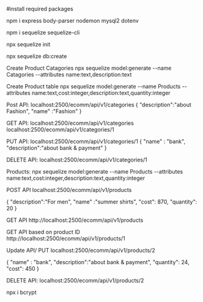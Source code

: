 #install required packages

npm i express body-parser nodemon mysql2 dotenv

npm i sequelize sequelize-cli


npx sequelize init

npx sequelize db:create

Create Product Catagories
npx sequelize model:generate --name Catagories --attributes name:text,description:text


Create Product table
npx sequelize model:generate --name Products --attributes name:text,cost:integer,description:text,quantity:integer


Post API: localhost:2500/ecomm/api/v1/categories { "description":"about Fashion", "name" :"Fashion" }

GET API: localhost:2500/ecomm/api/v1/categories localhost:2500/ecomm/api/v1/categories/1

PUT API: localhost:2500/ecomm/api/v1/categories/1 { "name" : "bank", "description":"about bank & payment" }

DELETE API: localhost:2500/ecomm/api/v1/categories/1

Products: npx sequelize model:generate --name Products --attributes name:text,cost:integer,description:text,quantity:integer

POST API localhost:2500/ecomm/api/v1/products

{ "description":"For men", "name" :"summer shirts", "cost": 870, "quantity": 20 }

GET API http://localhost:2500/ecomm/api/v1/products

GET API based on product ID http://localhost:2500/ecomm/api/v1/products/1

Update API/ PUT localhost:2500/ecomm/api/v1/products/2

{ "name" : "bank", "description":"about bank & payment", "quantity": 24, "cost": 450 }

DELETE API: localhost:2500/ecomm/api/v1/products/2

npx i bcrypt